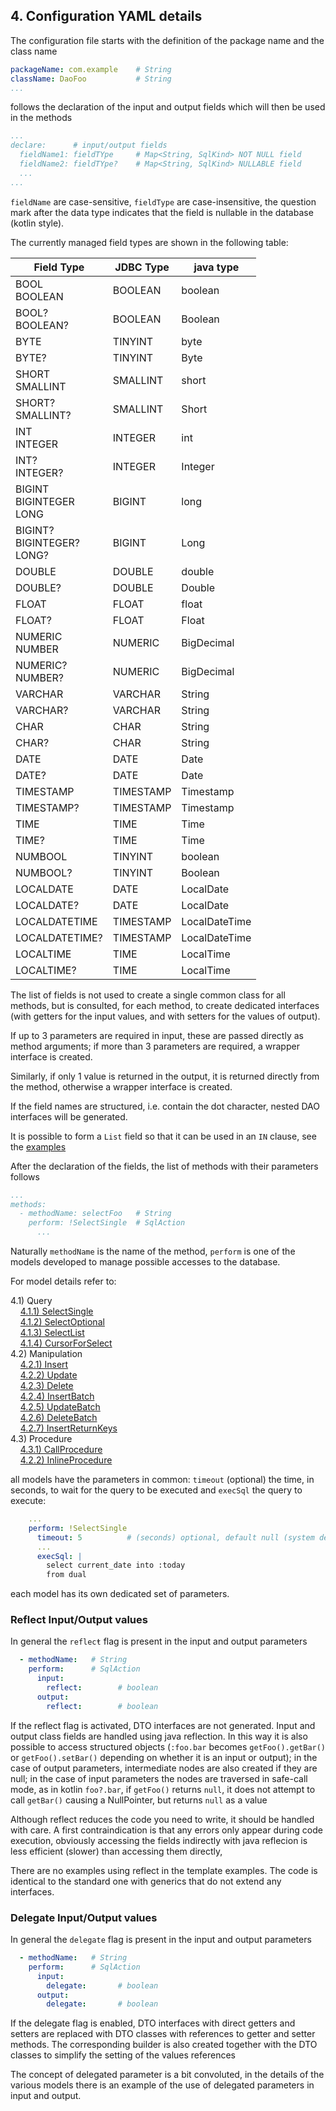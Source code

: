 ## 4. Configuration YAML details

The configuration file starts with the definition of the package name and the class name

~~~yaml
packageName: com.example    # String
className: DaoFoo           # String
...
~~~

follows the declaration of the input and output fields which will then be used in the methods

~~~yaml
...
declare:      # input/output fields
  fieldName1: fieldTYpe     # Map<String, SqlKind> NOT NULL field
  fieldName2: fieldTYpe?    # Map<String, SqlKind> NULLABLE field
  ...
...
~~~

`fieldName` are case-sensitive, `fieldType` are case-insensitive, the question
mark after the data type indicates that the field is nullable in the database
(kotlin style).

The currently managed field types are shown in the following table:

| Field Type|JDBC Type|java type|
|-----------|---------|---------|
|BOOL<br>BOOLEAN    | BOOLEAN | boolean |
|BOOL?<br>BOOLEAN?  | BOOLEAN | Boolean |
|BYTE  |TINYINT | byte   |
|BYTE? |TINYINT | Byte   |
|SHORT<br>SMALLINT  |SMALLINT | short   |
|SHORT?<br>SMALLINT?|SMALLINT | Short   |
|INT<br>INTEGER     | INTEGER | int     |
|INT?<br>INTEGER?   | INTEGER | Integer |
|BIGINT<br>BIGINTEGER<br>LONG    | BIGINT | long
|BIGINT?<br>BIGINTEGER?<br>LONG? | BIGINT | Long
|DOUBLE | DOUBLE | double |
|DOUBLE?| DOUBLE | Double |
|FLOAT  | FLOAT  | float  |
|FLOAT? | FLOAT  | Float  |
|NUMERIC<br>NUMBER  | NUMERIC | BigDecimal |
|NUMERIC?<br>NUMBER?| NUMERIC | BigDecimal |
|VARCHAR       | VARCHAR   | String        |
|VARCHAR?      | VARCHAR   | String        |
|CHAR          | CHAR      | String        |
|CHAR?         | CHAR      | String        |
|DATE          | DATE      | Date          |
|DATE?         | DATE      | Date          |
|TIMESTAMP     | TIMESTAMP | Timestamp     |
|TIMESTAMP?    | TIMESTAMP | Timestamp     |
|TIME          | TIME      | Time          |
|TIME?         | TIME      | Time          |
|NUMBOOL       | TINYINT   | boolean       |
|NUMBOOL?      | TINYINT   | Boolean       |
|LOCALDATE     | DATE      | LocalDate     |
|LOCALDATE?    | DATE      | LocalDate     |
|LOCALDATETIME | TIMESTAMP | LocalDateTime |
|LOCALDATETIME?| TIMESTAMP | LocalDateTime |
|LOCALTIME     | TIME      | LocalTime     |
|LOCALTIME?    | TIME      | LocalTime     |

The list of fields is not used to create a single common class for all methods, but is consulted, for each method, to create dedicated interfaces (with getters for the input values, and with setters for the values of output).

If up to 3 parameters are required in input, these are passed directly as method arguments; if more than 3 parameters are required, a wrapper interface is created.

Similarly, if only 1 value is returned in the output, it is returned directly from the method, otherwise a wrapper interface is created.

If the field names are structured, i.e. contain the dot character, nested DAO interfaces will be generated.

It is possible to form a `List` field so that it can be used in an `IN` clause, see the [examples](listField.md)

After the declaration of the fields, the list of methods with their parameters follows

~~~yaml
...
methods:
  - methodName: selectFoo   # String
    perform: !SelectSingle  # SqlAction
      ...
~~~

Naturally `methodName` is the name of the method, `perform` is one of the models developed to manage possible accesses to the database.

For model details refer to:

4.1) Query<br/>
&nbsp;&nbsp;&nbsp;&nbsp;[4.1.1) SelectSingle](SelectSingle.md)<br/>
&nbsp;&nbsp;&nbsp;&nbsp;[4.1.2) SelectOptional](SelectOptional.md)<br/>
&nbsp;&nbsp;&nbsp;&nbsp;[4.1.3) SelectList](SelectList.md)<br/>
&nbsp;&nbsp;&nbsp;&nbsp;[4.1.4) CursorForSelect](CursorForSelect.md)<br/>
4.2) Manipulation<br/>
&nbsp;&nbsp;&nbsp;&nbsp;[4.2.1) Insert](insert.md)<br/>
&nbsp;&nbsp;&nbsp;&nbsp;[4.2.2) Update](update.md)<br/>
&nbsp;&nbsp;&nbsp;&nbsp;[4.2.3) Delete](delete.md)<br/>
&nbsp;&nbsp;&nbsp;&nbsp;[4.2.4) InsertBatch](insertBatch.md)<br/>
&nbsp;&nbsp;&nbsp;&nbsp;[4.2.5) UpdateBatch](updateBatch.md)<br/>
&nbsp;&nbsp;&nbsp;&nbsp;[4.2.6) DeleteBatch](deleteBatch.md)<br/>
&nbsp;&nbsp;&nbsp;&nbsp;[4.2.7) InsertReturnKeys](insertKey.md)<br/>
4.3) Procedure<br/>
&nbsp;&nbsp;&nbsp;&nbsp;[4.3.1) CallProcedure](callProc.md)<br/>
&nbsp;&nbsp;&nbsp;&nbsp;[4.2.2) InlineProcedure](inlineProc.md)<br/>



all models have the parameters in common: `timeout` (optional) the time, in seconds, to wait for the query to be executed and `execSql` the query to execute:

~~~yaml
    ...
    perform: !SelectSingle
      timeout: 5          # (seconds) optional, default null (system default)
      ...
      execSql: |
        select current_date into :today
        from dual
~~~

each model has its own dedicated set of parameters.

### Reflect Input/Output values

In general the `reflecŧ` flag is present in the input and output parameters

~~~yaml
  - methodName:   # String
    perform:      # SqlAction
      input:
        reflect:        # boolean
      output:
        reflect:        # boolean
~~~

If the reflect flag is activated, DTO interfaces are not generated. Input and
output class fields are handled using java reflection.
In this way it is also possible to access structured objects (`:foo.bar` becomes
`getFoo().getBar()` or `getFoo().setBar()` depending on whether it is an input or
output); in the case of output parameters, intermediate nodes are also created
if they are null; in the case of input parameters the nodes are traversed in
safe-call mode, as in kotlin `foo?.bar`, if `getFoo()` returns `null`,
it does not attempt to call `getBar()` causing a NullPointer, but returns `null` as a value

Although reflect reduces the code you need to write, it should be handled with care.
A first contraindication is that any errors only appear during code execution,
obviously accessing the fields indirectly with java reflecion is less
efficient (slower) than accessing them directly,

There are no examples using reflect in the template examples.
The code is identical to the standard one with generics that do not extend any interfaces.

### Delegate Input/Output values

In general the `delegate` flag is present in the input and output parameters

~~~yaml
  - methodName:   # String
    perform:      # SqlAction
      input:
        delegate:       # boolean
      output:
        delegate:       # boolean
~~~

If the delegate flag is enabled, DTO interfaces with direct getters and setters are replaced with DTO classes with references to getter and setter methods. The corresponding builder is also created together with the DTO classes to simplify the setting of the values references

The concept of delegated parameter is a bit convoluted, in the details of the various models there is an example of the use of delegated parameters in input and output.

